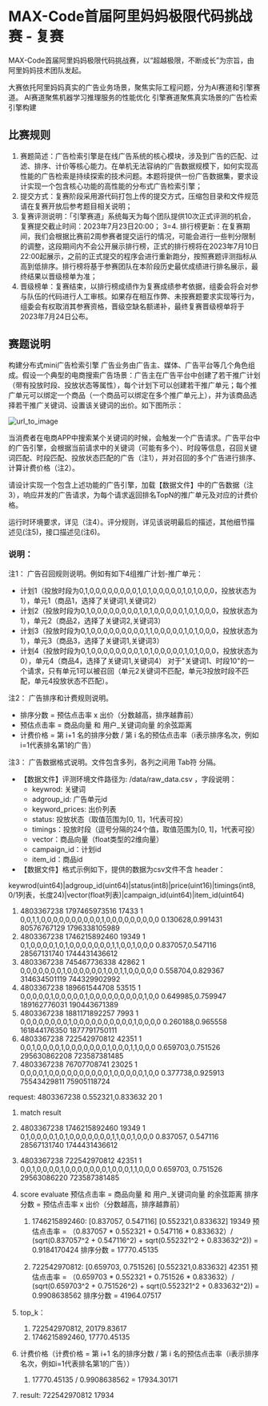 # MAX-Code首届阿里妈妈极限代码挑战赛 - 复赛

MAX-Code首届阿里妈妈极限代码挑战赛，以“超越极限，不断成长”为宗旨，由阿里妈妈技术团队发起。

大赛依托阿里妈妈真实的广告业务场景，聚焦实际工程问题，分为AI赛道和引擎赛道。
AI赛道聚焦机器学习推理服务的性能优化
引擎赛道聚焦真实场景的广告检索引擎构建

## 比赛规则
1. 赛题简述：广告检索引擎是在线广告系统的核心模块，涉及到广告的匹配、过滤、排序、计价等核心能力。在单机无法容纳的广告数据规模下，如何实现高性能的广告检索是持续探索的技术问题。本题将提供一份广告数据集，要求设计实现一个包含核心功能的高性能的分布式广告检索引擎；
2. 提交方式：复赛阶段采用源代码打包上传的提交方式，压缩包目录和文件规范请在复赛开放后参考题目相关说明；
3. 复赛评测说明：「引擎赛道」系统每天为每个团队提供10次正式评测的机会，复赛提交截止时间：2023年7月23日20:00；
3=4. 排行榜更新：在复赛期间，我们会根据比赛前2周参赛者提交运行的情况，可能会进行一些判分限制的调整，这段期间内不会公开展示排行榜，正式的排行榜将在2023年7月10日22:00起展示，之前的正式提交的程序会进行重新跑分，按照赛题评测指标从高到低排序。排行榜将基于参赛团队在本阶段历史最优成绩进行排名展示，最终结果以晋级榜单为准；
1. 晋级榜单：复赛结束，以排行榜成绩作为复赛成绩参考依据，组委会将会对参与队伍的代码进行人工审核。如果存在相互作弊、未按赛题要求实现等行为，组委会有权取消其参赛资格，晋级空缺名额递补，最终复赛晋级榜单将于2023年7月24日公布。

## 赛题说明
构建分布式mini广告检索引擎
广告业务由广告主、媒体、广告平台等几个角色组成。假设一个典型的电商搜索广告场景：广告主在广告平台中创建了若干推广计划（带有投放时段、投放状态等属性），每个计划下可以创建若干推广单元；每个推广单元可以绑定一个商品（一个商品可以绑定在多个推广单元上），并为该商品选择若干推广关键词、设置该关键词的出价。如下图所示：

![url_to_image](https://uploadfiles.nowcoder.com/images/20230625/0_1687694798402/F9B74D31491659546B143BA388266646)

当消费者在电商APP中搜索某个关键词的时候，会触发一个广告请求。广告平台中的广告引擎，会根据当前请求中的关键词（可能有多个）、时段等信息，召回关键词匹配、时段匹配、投放状态匹配的广告（注1），并对召回的多个广告进行排序、计算计费价格（注2）。

请设计实现一个包含上述功能的广告引擎，加载【数据文件】中的广告数据（注3），响应并发的广告请求，为每个请求返回排名TopN的推广单元及对应的计费价格。

运行时环境要求，详见（注4）。评分规则，详见该说明最后的描述，其他细节描述见(注5)，接口描述见(注6)。

### 说明：
注1：
广告召回规则说明。例如有如下4组推广计划-推广单元：
+ 计划1（投放时段为0,1,0,0,0,0,0,0,0,0,1,0,1,0,0,0,0,0,1,0,1,0,0,0，投放状态为1），单元1（商品1，选择了关键词1,关键词2）
+ 计划2（投放时段为0,1,0,0,0,0,0,0,0,0,1,0,1,0,0,0,0,0,1,0,1,0,0,0，投放状态为1），单元2（商品2，选择了关键词2,关键词3）
+ 计划3（投放时段为0,1,0,0,0,0,0,0,0,0,0,1,1,0,0,0,0,0,1,0,1,0,0,0，投放状态为1），单元3（商品3，选择了关键词1,关键词3）
+ 计划4（投放时段为0,1,0,0,0,0,0,0,0,0,1,0,1,0,0,0,0,0,1,0,1,0,0,0，投放状态为0），单元4（商品4，选择了关键词1,关键词4）
对于"关键词1、时段10"的一个请求，只有单元1可以被召回（单元2关键词不匹配，单元3投放时段不匹配，单元4投放状态不匹配）。

注2：
广告排序和计费规则说明。
+ 排序分数 = 预估点击率 x 出价（分数越高，排序越靠前）
+ 预估点击率 = 商品向量 和 用户_关键词向量 的余弦距离
+ 计费价格 = 第 i+1 名的排序分数 / 第 i 名的预估点击率（i表示排序名次，例如i=1代表排名第1的广告）

注3：
广告数据格式说明。文件包含多列，各列之间用 Tab符 分隔。
+ 【数据文件】评测环境文件路径为: /data/raw_data.csv ，字段说明：
  + keywrod: 关键词
  + adgroup_id: 广告单元id
  + keyword_prices: 出价列表
  + status: 投放状态（取值范围为[0, 1]，1代表可投）
  + timings：投放时段（逗号分隔的24个值，取值范围为[0, 1]，1代表可投）
  + vector：商品向量（float类型的2维向量）
  + campaign_id：计划id
  + item_id：商品id
+ 【数据文件】格式示例如下，提供的数据为csv文件不含 header：

keywrod(uint64)|adgroup_id(uint64)|status(int8)|price(uint16)|timings(int8, 0/1列表，长度24)|vector(float列表)|campaign_id(uint64)|item_id(uint64)
  1. 4803367238	1797465973516	17433	1	0,0,1,1,0,0,0,0,0,0,0,0,0,0,1,0,0,0,0,0,0,0,0,0	0.130628,0.991431	80576767129     1796338105989
  2. 4803367238	1746215892460	19349	1	0,1,0,0,0,0,1,0,1,0,0,0,0,0,0,0,1,1,0,0,1,0,0,0	0.837057,0.547116	28567131740	    1744431436612
  3. 4803367238	745467736338	42862	1	0,0,0,0,0,0,0,1,0,0,0,0,0,0,1,0,0,1,1,0,0,0,0,0	0.558704,0.829367	314634501119	744329902992
  4. 4803367238	189661544708	53515	1	0,0,0,0,0,1,0,0,0,0,0,1,0,0,0,0,0,0,0,0,0,1,0,0	0.649985,0.759947	189162776031	190443671389
  5. 4803367238	1881171892257	7993	1	0,0,0,0,0,0,0,0,1,0,0,0,0,0,0,0,0,0,0,1,0,0,0,0	0.260188,0.965558	161844176350	1877791750111
  6. 4803367238	722542970812	42351	1	0,0,1,0,0,0,0,1,0,0,0,0,0,0,0,1,0,0,0,1,1,0,0,0	0.659703,0.751526	295630862208	723587381485
  7. 4803367238	76707708741	    23025	1	0,0,0,0,1,0,0,0,0,0,0,0,0,0,0,1,0,0,0,0,0,1,0,0	0.377738,0.925913	75543429811	    75905118724

request: 4803367238	0.552321,0.833632	20	1

1. match result
  1. 4803367238	1746215892460	19349	1	0,1,0,0,0,0,1,0,1,0,0,0,0,0,0,0,1,1,0,0,1,0,0,0	0.837057, 0.547116	28567131740	1744431436612
  2. 4803367238	722542970812	42351	1	0,0,1,0,0,0,0,1,0,0,0,0,0,0,0,1,0,0,0,1,1,0,0,0	0.659703, 0.751526	29563086220 723587381485

1. score evaluate
    预估点击率 = 商品向量 和 用户_关键词向量 的余弦距离
    排序分数 = 预估点击率 x 出价（分数越高，排序越靠前）

    1. 1746215892460:
        [0.837057, 0.547116] [0.552321,0.833632]
        19349
        预估点击率 = （0.837057 * 0.552321 + 0.547116 * 0.833632）/ (sqrt(0.837057^2 + 0.547116^2) + sqrt(0.552321^2 + 0.833632^2))
                = 0.9184170424
        排序分数 = 17770.45135

    2. 722542970812:
        [0.659703, 0.751526] [0.552321,0.833632]
        42351
        预估点击率 = （0.659703 * 0.552321 + 0.751526 * 0.833632）/ (sqrt(0.659703^2 + 0.751526^2) + sqrt(0.552321^2 + 0.833632^2))
                = 0.9908638562
        排序分数 = 41964.07517

3. top_k：
   1. 722542970812, 20179.83617
   2. 1746215892460, 17770.45135

4. 计费价格（计费价格 = 第 i+1 名的排序分数 / 第 i 名的预估点击率（i表示排序名次，例如i=1代表排名第1的广告））
   1. 17770.45135 / 0.9908638562 = 17934.30171

5. result:
  722542970812	17934
